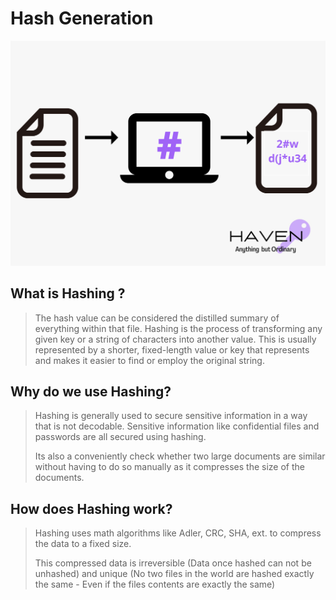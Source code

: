 # Hash Generation

![hash](./docs/static/Hash.png)

## What is Hashing ?

> The hash value can be considered the distilled summary of everything within that file. Hashing is the process of transforming any given key or a string of characters into another value. This is usually represented by a shorter, fixed-length value or key that represents and makes it easier to find or employ the original string.

## Why do we use Hashing?

> Hashing is generally used to secure sensitive information in a way that is not decodable. Sensitive information like confidential files and passwords are all secured using hashing.
>
> Its also a conveniently check whether two large  documents are similar without having to do so manually as it compresses the size of the documents.

## How does Hashing work?

> Hashing uses math algorithms like Adler, CRC, SHA, ext. to compress the data to a fixed size.
>
> This compressed data is irreversible (Data once hashed can not be unhashed) and unique (No two files in the world are hashed exactly the same - Even if the files contents are exactly the same)
